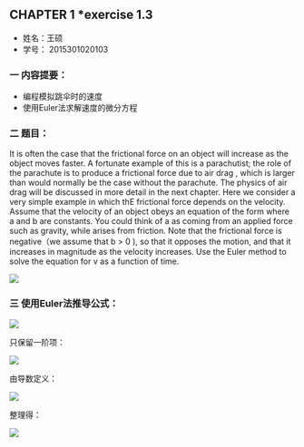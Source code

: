 
## CHAPTER 1 *exercise 1.3
* 姓名：王硕  
* 学号： 2015301020103

### 一 内容提要：    

* 编程模拟跳伞时的速度    
* 使用Euler法求解速度的微分方程    

### 二 题目：
   It is often the case that the frictional force on an object will increase as the object moves faster. A fortunate example of this is a parachutist; the role of the parachute is to produce a frictional force due to air drag , which is larger than would normally be the case without the parachute. The physics of air drag will be discussed in more detail in the next chapter. Here we consider a very simple example in which thE frictional force depends on the velocity. Assume that the velocity of an object obeys an equation of the form where a and b are 	constants. You could think of a as coming from an applied force such as gravity, while arises from friction.   Note that the frictional force is negative（we assume that b > 0 ), so that it opposes the motion, and that it increases in magnitude as the velocity increases. Use the Euler method to solve the equation for v as a function of time.       
   
<img src="http://latex.codecogs.com/gif.latex?\frac{\mathrm{d}v}{\mathrm{d}t}=a-bv">
    

### 三 使用Euler法推导公式：   

<img src="http://latex.codecogs.com/gif.latex?v(\Delta t)\=v(0)+\frac{\mathrm{d}v}{\mathrm{d}t}\Delta t+\frac{1}{2}\frac{\mathrm{d}v^2}{\mathrm{d}^2x}(\Deltat)^2+...">     
   
只保留一阶项：

<img src="http://latex.codecogs.com/gif.latex?v(\Deltat)\\approxv(0)+\frac{\mathrm{d}v}{\mathrm{d}t}\Deltat">
    
由导数定义：

<img src="http://latex.codecogs.com/gif.latex?\frac{\mathrm{d}v}{\mathrm{d}t}\equiv\lim_{\Deltat\rightarrow0}\frac{v(t+\Deltat)-v(t)}{\Deltat}\approx\frac{v(t+\Deltat)-v(t)}{\Deltat}">  
   
整理得：

<img src="http://latex.codecogs.com/gif.latex?v(t+\Deltat)\approxv(t)+\frac{\mathrm{d}v}{\mathrm{d}t}\Deltat">


